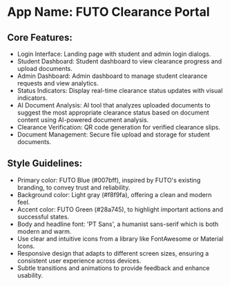 # **App Name**: FUTO Clearance Portal

## Core Features:

- Login Interface: Landing page with student and admin login dialogs.
- Student Dashboard: Student dashboard to view clearance progress and upload documents.
- Admin Dashboard: Admin dashboard to manage student clearance requests and view analytics.
- Status Indicators: Display real-time clearance status updates with visual indicators.
- AI Document Analysis: AI tool that analyzes uploaded documents to suggest the most appropriate clearance status based on document content using AI-powered document analysis.
- Clearance Verification: QR code generation for verified clearance slips.
- Document Management: Secure file upload and storage for student documents.

## Style Guidelines:

- Primary color: FUTO Blue (#007bff), inspired by FUTO's existing branding, to convey trust and reliability.
- Background color: Light gray (#f8f9fa), offering a clean and modern feel.
- Accent color: FUTO Green (#28a745), to highlight important actions and successful states.
- Body and headline font: 'PT Sans', a humanist sans-serif which is both modern and warm.
- Use clear and intuitive icons from a library like FontAwesome or Material Icons.
- Responsive design that adapts to different screen sizes, ensuring a consistent user experience across devices.
- Subtle transitions and animations to provide feedback and enhance usability.